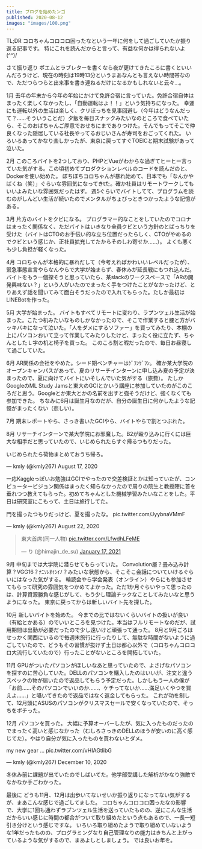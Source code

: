 ```yaml
---
title: ブログを始めたンゴ
published: 2020-08-12
images: "images/100.png"
---
```

TL;DR
コロちゃんコロコロ困ったなという一年に何をして過ごしていたか振り返る記事です。
特にこれを読んだからと言って、有益な何かは得られないよ(^^)/

さて振り返り
ポエムとラブレターを書くなら夜が更けてきたころに書くといいんだろうけど、現在の時刻は19時13分というまあなんとも言えない時間帯なので、ただつらつらと出来事を書き連ねるだけになるかもしれないと云々...。

1月
去年の年末から今年の年始にかけて免許合宿に言っていた。免許合宿自体はまったく楽しくなかったし、「自動運転はよ！！」という気持ちになった。
幸運にも運転以外の生活は楽しく、クリぼっちを見事回避し（今年はどうなんだって？……そういうことだ）夕飯を毎日スナックみたいなのところで食べていたら、そこのおばちゃんご厚意でおせちにまでありつけた。そんでもってそこで仲良くなった隠居している社長やってるおじいさんが寿司をおごってくれた。
いろいろあってかなり楽しかったが、東京に戻ってすぐTOEICと期末試験があって泣いた。

2月
このころバイトを2つしており、PHPとVueがわからな過ぎてヒーヒー言っていた気がする。この頃初めてプロダクションレベルのコードを読んだのと、Dockerを使い始めた。
ぼちぼちコロちゃんが暴れ始めて、日本でも「なんかやばくね（笑）」ぐらいな雰囲気になってきtた。確か社員はリモートワークしてもいいよみたいな雰囲気だったはず。
週5ぐらいでバイトしてて、プログラムを読むのがしんどい生活が続いたのでメンタルがちょびっときつかったような記憶がある。

3月
片方のバイトをクビになる。
プログラマー的なことをしていたのでコロナはまったく関係なく、ただバイトはいきなり全員クビという方針のとばっちりを受けた（バイトはCTOのお手伝い的な立ち位置だったらしく、CTOがやめるのでクビという感じか、正社員拡充してたからそのしわ寄せか……）。
よくも悪くも少し負担が軽くなった。

4月
コロちゃんが本格的に暴れだして（今考えればかわいいレベルだったが）、緊急事態宣言やらなんやらで大学が始まらず、春休みが延長戦にもつれ込んだ。
バイトをもう一個探そうと思っていたら、某slackのワークスペースで「ARの開発興味ない？」という人がいたのでまったく手をつけたことがなかったけど、とりあえず話を聞いてみて面白そうだったので入れてもらった。たしか最初はLINEBotを作った。

5月
大学が始まった。
バイトもすべてリモートに変わり、ラプンツェル生活が始まった。こたつ机みたいなものしかなかったので、そこで作業すると腰と方がバッキバキになって泣いた。「人をダメにするソファー」を買ってみたり、本棚の上にパソコンおいて立って作業してみたりしたけど、まったく役に立たず、ちゃんとしたＬ字の机と椅子を買った。
このころ割と暇だったので、毎日お昼寝して過ごしていた。

6月
AR関係の会社をやめた。シード期ベンチャーはｹﾞﾌﾝｹﾞﾌﾝ。
確か某大学院のオープンキャンパスがあって、夏のリサーチインターンに申し込み夏の予定が決まったので、夏に向けてバイトにいそしんでいた気がする（旅費）。
たしかGoogleのML Study Jamsと東大のGCIとかいう講座に参加していたのがこのころだと思う。Googleとか東大とかの名前を出すと強そうだけど、強くなくても参加できた。
ちなみに6月は誕生月なのだが、自分の誕生日に何かしたような記憶がまったくない（悲しい）。

7月
期末レポートやら、さっき書いたGCIやら、バイトやらで割とつぶれた。

8月
リサーチインターンで某大学院にお邪魔した。B2が殴り込みに行くには巨大な相手だと思っていたので、いじめられたらすぐ帰るつもりだった。

いじめられたら荷物まとめておうち帰ろ。

— kmly (@kmly267) August 17, 2020
<script async src="https://platform.twitter.com/widgets.js" charset="utf-8"></script> 一応Kaggleっぽいお勉強はGCIでやったので交差検証とかは知っていたが、コンピュータービジョン関係はまったく知らなかったので周りの院生と教授陣に首を垂れつつ教えてもらった。初めてちゃんとした機械学習みたいなことをした。平日は研究室にこもって、土日は旅行してた。
門を撮ったつもりだっけど、夏を撮ったな。 pic.twitter.com/JyybnaVMmF

— kmly (@kmly267) August 22, 2020
<blockquote class="twitter-tweet"><p lang="ja" dir="ltr">東大首席(同一人物) <a href="https://t.co/LfwdhLFeME">pic.twitter.com/LfwdhLFeME</a></p>&mdash; り (@himajin_de_su) <a href="https://twitter.com/himajin_de_su/status/1350749456342241281?ref_src=twsrc%5Etfw">January 17, 2021</a></blockquote> <script async src="https://platform.twitter.com/widgets.js" charset="utf-8"></script>
9月
中旬までは大学院に潜らせてもらっていた。
Convolution層？畳み込み計算？VGG16？ﾅﾆｿﾚｵｲｼｲﾉ？みたいな状態から、そこそこ会話についていけるぐらいにはなった気がする。
輪読会やら学会発表（オンライン）やらにも参加させてもらって研究の雰囲気をつかめてよかった。ただ1か月ぐらいやって思ったのは、計算資源勝負な感じがして、もう少し理論チックなことしてみたいなと思うようになった。
東京に戻ってからは新しいバイト先を探した。

10月
新しいバイトを始めた。
今までの比ではないくらいバイトの扱いが良い（有給とかある）のでいいところを見つけた。本当はフルリモートなのだが、試用期間は出勤が必要だったので少し遠いけど頑張って通った。
8月と9月ごろはせっかく関西にいるので毎週末旅行に行ったりして、無駄な時間がないように過ごしていたので、どうもその習慣が抜けず土日は都心以外で（コロちゃんコロコロ大流行していたので）行ったことがないところを開拓していた。

11月
GPUがついたパソコンがほしいなあと思っていたので、よさげなパソコンを探すのに苦心していた。DELLのパソコンを購入したのはいいが、注文と違うスペックの物が届いたので返品してもらう予定だった。しかしもう一人の僕が「お前……そのパソコンでいいのか……、ケチってないか……満足いくやつを買えよ……」と囁いてきたので返品ではなく返金してもらった。
これが功を制して、12月頭にASUSのパソコンがクリスマスセールで安くなっていたので、そっちをポチった。

12月
パソコンを買った。
大幅に予算オーバーしたが、気に入ったものだったのでまったく高いと感じなかった（むしろさっきのDELLのほうが安いのに高く感じてた）。やはり自分が気に入ったものを買わないとダメ。

my new gear ... pic.twitter.com/vHIAGtlibG

— kmly (@kmly267) December 10, 2020
<script async src="https://platform.twitter.com/widgets.js" charset="utf-8"></script> 冬休み前に課題が出ていたのでしばいてた。他学部受講した解析がかなり強敵でなかなか手ごわかった。
最後に
どうも11月、12月は出歩いてないせいか振り返りになってない気がするが、まあこんな感じで過ごしてました。
コロちゃんコロコロ困ったなの影響で、大学に1回も通わずラプンツェル生活を送っていたものの、逆にこんな生活だからいい感じに時間の都合がついて取り組めたという点もあるので、一長一短引き分けという感じですな。
いろいろ取り組めたようで取り組めていないような1年だったものの、プログラミングなり自己管理なりの能力はきちんと上がっているような気がするので、まあよしとしましょう。
では良いお年を。